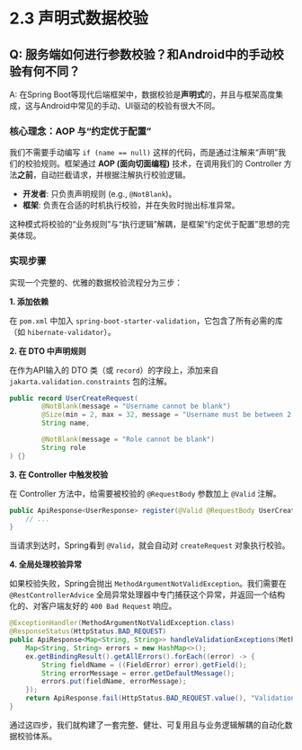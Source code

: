 # 2.3 声明式数据校验

## Q: 服务端如何进行参数校验？和Android中的手动校验有何不同？

A: 在Spring Boot等现代后端框架中，数据校验是**声明式**的，并且与框架高度集成，这与Android中常见的手动、UI驱动的校验有很大不同。

### 核心理念：AOP 与“约定优于配置”

我们不需要手动编写 `if (name == null)` 这样的代码，而是通过注解来“声明”我们的校验规则。框架通过 **AOP (面向切面编程)**
技术，在调用我们的 Controller 方法**之前**，自动拦截请求，并根据注解执行校验逻辑。

- **开发者**: 只负责声明规则 (e.g., `@NotBlank`)。
- **框架**: 负责在合适的时机执行校验，并在失败时抛出标准异常。

这种模式将校验的“业务规则”与“执行逻辑”解耦，是框架“约定优于配置”思想的完美体现。

### 实现步骤

实现一个完整的、优雅的数据校验流程分为三步：

**1. 添加依赖**

在 `pom.xml` 中加入 `spring-boot-starter-validation`，它包含了所有必需的库（如 `hibernate-validator`）。

**2. 在 DTO 中声明规则**

在作为API输入的 DTO 类（或 `record`）的字段上，添加来自 `jakarta.validation.constraints` 包的注解。

```java
public record UserCreateRequest(
        @NotBlank(message = "Username cannot be blank")
        @Size(min = 2, max = 32, message = "Username must be between 2 and 32 characters")
        String name,

        @NotBlank(message = "Role cannot be blank")
        String role
) {}
```

**3. 在 Controller 中触发校验**

在 Controller 方法中，给需要被校验的 `@RequestBody` 参数加上 `@Valid` 注解。

```java
public ApiResponse<UserResponse> register(@Valid @RequestBody UserCreateRequest createRequest) {
    // ...
}
```

当请求到达时，Spring看到 `@Valid`，就会自动对 `createRequest` 对象执行校验。

**4. 全局处理校验异常**

如果校验失败，Spring会抛出 `MethodArgumentNotValidException`。我们需要在 `@RestControllerAdvice`
全局异常处理器中专门捕获这个异常，并返回一个结构化的、对客户端友好的 `400 Bad Request` 响应。

```java
@ExceptionHandler(MethodArgumentNotValidException.class)
@ResponseStatus(HttpStatus.BAD_REQUEST)
public ApiResponse<Map<String, String>> handleValidationExceptions(MethodArgumentNotValidException ex) {
    Map<String, String> errors = new HashMap<>();
    ex.getBindingResult().getAllErrors().forEach((error) -> {
        String fieldName = ((FieldError) error).getField();
        String errorMessage = error.getDefaultMessage();
        errors.put(fieldName, errorMessage);
    });
    return ApiResponse.fail(HttpStatus.BAD_REQUEST.value(), "Validation Failed", errors);
}
```

通过这四步，我们就构建了一套完整、健壮、可复用且与业务逻辑解耦的自动化数据校验体系。
